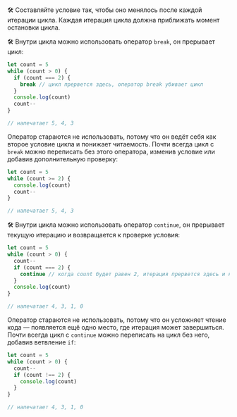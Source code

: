 
🛠 Составляйте условие так, чтобы оно менялось после каждой итерации цикла. Каждая итерация цикла должна приближать момент остановки цикла.

🛠 Внутри цикла можно использовать оператор `break`, он прерывает цикл:

```js
let count = 5
while (count > 0) {
  if (count === 2) {
    break // цикл прервется здесь, оператор break убивает цикл
  }
  console.log(count)
  count--
}

// напечатает 5, 4, 3
```

Оператор стараются не использовать, потому что он ведёт себя как второе условие цикла и понижает читаемость. Почти всегда цикл с `break` можно переписать без этого оператора, изменив условие или добавив дополнительную проверку:

```js
let count = 5
while (count >= 2) {
  console.log(count)
  count--
}

// напечатает 5, 4, 3
```

🛠 Внутри цикла можно использовать оператор `continue`, он прерывает текущую итерацию и возвращается к проверке условия:

```js
let count = 5
while (count > 0) {
  count--
  if (count === 2) {
    continue // когда count будет равен 2, итерация прервется здесь и не дойдет до печати
  }
  console.log(count)
}

// напечатает 4, 3, 1, 0
```

Оператор стараются не использовать, потому что он усложняет чтение кода — появляется ещё одно место, где итерация может завершиться. Почти всегда цикл с `continue` можно переписать на цикл без него, добавив ветвление `if`:

```js
let count = 5
while (count > 0) {
  count--
  if (count !== 2) {
    console.log(count)
  }
}

// напечатает 4, 3, 1, 0
```
